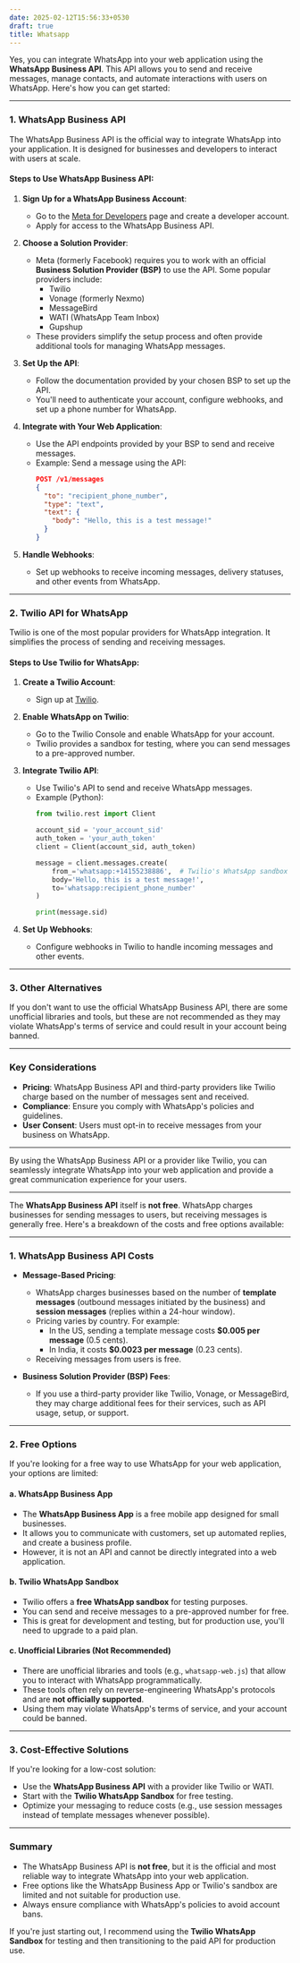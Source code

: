 ```yaml
---
date: 2025-02-12T15:56:33+0530
draft: true
title: Whatsapp
---
```

Yes, you can integrate WhatsApp into your web application using the **WhatsApp Business API**. This API allows you to send and receive messages, manage contacts, and automate interactions with users on WhatsApp. Here's how you can get started:

---

### **1. WhatsApp Business API**
The WhatsApp Business API is the official way to integrate WhatsApp into your application. It is designed for businesses and developers to interact with users at scale.

#### **Steps to Use WhatsApp Business API:**
1. **Sign Up for a WhatsApp Business Account**:
   - Go to the [Meta for Developers](https://developers.facebook.com/docs/whatsapp) page and create a developer account.
   - Apply for access to the WhatsApp Business API.

2. **Choose a Solution Provider**:
   - Meta (formerly Facebook) requires you to work with an official **Business Solution Provider (BSP)** to use the API. Some popular providers include:
     - Twilio
     - Vonage (formerly Nexmo)
     - MessageBird
     - WATI (WhatsApp Team Inbox)
     - Gupshup
   - These providers simplify the setup process and often provide additional tools for managing WhatsApp messages.

3. **Set Up the API**:
   - Follow the documentation provided by your chosen BSP to set up the API.
   - You'll need to authenticate your account, configure webhooks, and set up a phone number for WhatsApp.

4. **Integrate with Your Web Application**:
   - Use the API endpoints provided by your BSP to send and receive messages.
   - Example: Send a message using the API:
     ```json
     POST /v1/messages
     {
       "to": "recipient_phone_number",
       "type": "text",
       "text": {
         "body": "Hello, this is a test message!"
       }
     }
     ```

5. **Handle Webhooks**:
   - Set up webhooks to receive incoming messages, delivery statuses, and other events from WhatsApp.

---

### **2. Twilio API for WhatsApp**
Twilio is one of the most popular providers for WhatsApp integration. It simplifies the process of sending and receiving messages.

#### **Steps to Use Twilio for WhatsApp:**
1. **Create a Twilio Account**:
   - Sign up at [Twilio](https://www.twilio.com/).

2. **Enable WhatsApp on Twilio**:
   - Go to the Twilio Console and enable WhatsApp for your account.
   - Twilio provides a sandbox for testing, where you can send messages to a pre-approved number.

3. **Integrate Twilio API**:
   - Use Twilio's API to send and receive WhatsApp messages.
   - Example (Python):
     ```python
     from twilio.rest import Client

     account_sid = 'your_account_sid'
     auth_token = 'your_auth_token'
     client = Client(account_sid, auth_token)

     message = client.messages.create(
         from_='whatsapp:+14155238886',  # Twilio's WhatsApp sandbox number
         body='Hello, this is a test message!',
         to='whatsapp:recipient_phone_number'
     )

     print(message.sid)
     ```

4. **Set Up Webhooks**:
   - Configure webhooks in Twilio to handle incoming messages and other events.

---

### **3. Other Alternatives**
If you don't want to use the official WhatsApp Business API, there are some unofficial libraries and tools, but these are not recommended as they may violate WhatsApp's terms of service and could result in your account being banned.

---

### **Key Considerations**
- **Pricing**: WhatsApp Business API and third-party providers like Twilio charge based on the number of messages sent and received.
- **Compliance**: Ensure you comply with WhatsApp's policies and guidelines.
- **User Consent**: Users must opt-in to receive messages from your business on WhatsApp.

---

By using the WhatsApp Business API or a provider like Twilio, you can seamlessly integrate WhatsApp into your web application and provide a great communication experience for your users.

---

The **WhatsApp Business API** itself is **not free**. WhatsApp charges businesses for sending messages to users, but receiving messages is generally free. Here's a breakdown of the costs and free options available:

---

### **1. WhatsApp Business API Costs**
- **Message-Based Pricing**:
  - WhatsApp charges businesses based on the number of **template messages** (outbound messages initiated by the business) and **session messages** (replies within a 24-hour window).
  - Pricing varies by country. For example:
    - In the US, sending a template message costs **$0.005 per message** (0.5 cents).
    - In India, it costs **$0.0023 per message** (0.23 cents).
  - Receiving messages from users is free.

- **Business Solution Provider (BSP) Fees**:
  - If you use a third-party provider like Twilio, Vonage, or MessageBird, they may charge additional fees for their services, such as API usage, setup, or support.

---

### **2. Free Options**
If you're looking for a free way to use WhatsApp for your web application, your options are limited:

#### **a. WhatsApp Business App**
- The **WhatsApp Business App** is a free mobile app designed for small businesses.
- It allows you to communicate with customers, set up automated replies, and create a business profile.
- However, it is not an API and cannot be directly integrated into a web application.

#### **b. Twilio WhatsApp Sandbox**
- Twilio offers a **free WhatsApp sandbox** for testing purposes.
- You can send and receive messages to a pre-approved number for free.
- This is great for development and testing, but for production use, you'll need to upgrade to a paid plan.

#### **c. Unofficial Libraries (Not Recommended)**
- There are unofficial libraries and tools (e.g., `whatsapp-web.js`) that allow you to interact with WhatsApp programmatically.
- These tools often rely on reverse-engineering WhatsApp's protocols and are **not officially supported**.
- Using them may violate WhatsApp's terms of service, and your account could be banned.

---

### **3. Cost-Effective Solutions**
If you're looking for a low-cost solution:
- Use the **WhatsApp Business API** with a provider like Twilio or WATI.
- Start with the **Twilio WhatsApp Sandbox** for free testing.
- Optimize your messaging to reduce costs (e.g., use session messages instead of template messages whenever possible).

---

### **Summary**
- The WhatsApp Business API is **not free**, but it is the official and most reliable way to integrate WhatsApp into your web application.
- Free options like the WhatsApp Business App or Twilio's sandbox are limited and not suitable for production use.
- Always ensure compliance with WhatsApp's policies to avoid account bans.

If you're just starting out, I recommend using the **Twilio WhatsApp Sandbox** for testing and then transitioning to the paid API for production use.
